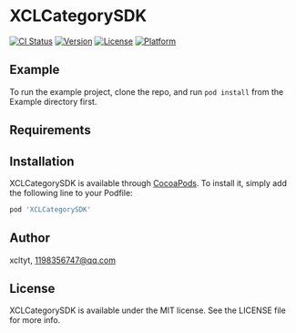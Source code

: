 # XCLCategorySDK

[![CI Status](https://img.shields.io/travis/xcltyt/XCLCategorySDK.svg?style=flat)](https://travis-ci.org/xcltyt/XCLCategorySDK)
[![Version](https://img.shields.io/cocoapods/v/XCLCategorySDK.svg?style=flat)](https://cocoapods.org/pods/XCLCategorySDK)
[![License](https://img.shields.io/cocoapods/l/XCLCategorySDK.svg?style=flat)](https://cocoapods.org/pods/XCLCategorySDK)
[![Platform](https://img.shields.io/cocoapods/p/XCLCategorySDK.svg?style=flat)](https://cocoapods.org/pods/XCLCategorySDK)

## Example

To run the example project, clone the repo, and run `pod install` from the Example directory first.

## Requirements

## Installation

XCLCategorySDK is available through [CocoaPods](https://cocoapods.org). To install
it, simply add the following line to your Podfile:

```ruby
pod 'XCLCategorySDK'
```

## Author

xcltyt, 1198356747@qq.com

## License

XCLCategorySDK is available under the MIT license. See the LICENSE file for more info.
